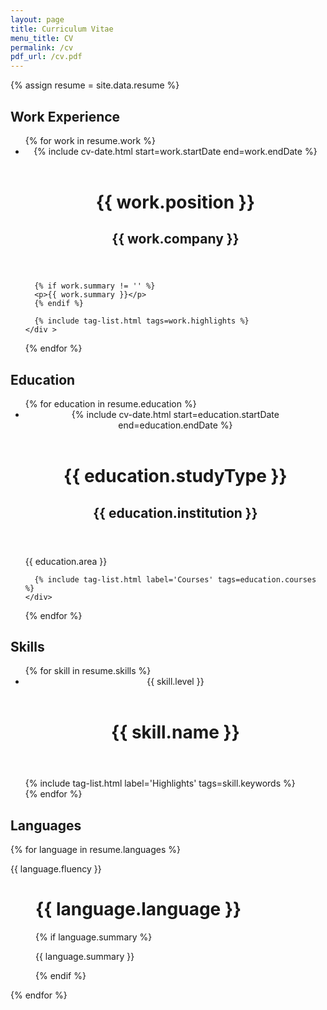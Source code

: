 ```yaml
---
layout: page
title: Curriculum Vitae
menu_title: CV
permalink: /cv
pdf_url: /cv.pdf
---
```

{% assign resume = site.data.resume %}

## Work Experience

<ul class='timeline'>
  {% for work in resume.work %}
  <li class='timeline-item'>
    <header class=date>{% include cv-date.html start=work.startDate end=work.endDate %}</header>
    <div class=content>
      <header>
        <h1>{{ work.position }}</h1>
        <h2>{{ work.company }}</h2>
      </header>
      
      {% if work.summary != '' %}
      <p>{{ work.summary }}</p>
      {% endif %}
          
      {% include tag-list.html tags=work.highlights %}
    </div >
  </li>
  {% endfor %}
</ul>

## Education

<ul class='timeline'>
  {% for education in resume.education %}
  <li class='timeline-item'>
    <header class=date>{% include cv-date.html start=education.startDate end=education.endDate %}</header>
    <div class=content>
      <header>
        <h1>{{ education.studyType }}</h1>
        <h2>{{ education.institution }}</h2>
      </header>  
      <p>{{ education.area }}</p>
      
      {% include tag-list.html label='Courses' tags=education.courses %}  
    </div>
  </li>
  {% endfor %}
</ul>

## Skills

<ul class='timeline'>
  {% for skill in resume.skills %}
  <li class='timeline-item'>
    <header class='date'>{{ skill.level }}</header>
    <div class='content'>  
      <header>
        <h1>{{ skill.name }}</h1>
      </header>  
      {% include tag-list.html label='Highlights' tags=skill.keywords %}  
    </div>  
  </li>
  {% endfor %}  
</ul>

## Languages

<dl class='timeline-item'>

{% for language in resume.languages %}

<dt class=date>{{ language.fluency }}</dt>
<dd class=content>  
  <h1>{{ language.language }}</h1>
  
  {% if language.summary %}
  
  <p>{{ language.summary }}</p>
  
  {% endif %}
</dd>


{% endfor %}

</dl>

